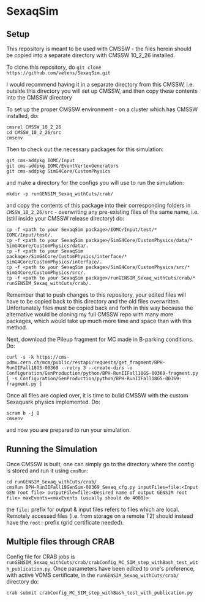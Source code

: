 # SexaqSim
## Setup

This repository is meant to be used with CMSSW - the files herein should be copied into a separate directory with CMSSW 10_2_26 installed.

To clone this repository, do ``git clone https://github.com/vetens/SexaqSim.git``

I would recommend having it in a separate directory from this CMSSW, i.e. outside this directory you will set up CMSSW, and then copy these contents into the CMSSW directory

To set up the proper CMSSW environment - on a cluster which has CMSSW
installed, do:

```
cmsrel CMSSW_10_2_26
cd CMSSW_10_2_26/src
cmsenv
```

Then to check out the necessary packages for this simulation:

```
git cms-addpkg IOMC/Input
git cms-addpkg IOMC/EventVertexGenerators
git cms-addpkg SimG4Core/CustomPhysics
```
and make a directory for the configs you will use to run the simulation:

```
mkdir -p runGENSIM_Sexaq_withCuts/crab/
```

and copy the contents of this package into their corresponding folders in `CMSSW_10_2_26/src` - overwriting any pre-existing files of the same name, i.e. (still inside your CMSSW release directory) do:

```
cp -f <path to your SexaqSim package>/IOMC/Input/test/* IOMC/Input/test/.
cp -f <path to your SexaqSim package>/SimG4Core/CustomPhysics/data/* SimG4Core/CustomPhysics/data/.
cp -f <path to your SexaqSim package>/SimG4Core/CustomPhysics/interface/* SimG4Core/CustomPhysics/interface/.
cp -f <path to your SexaqSim package>/SimG4Core/CustomPhysics/src/* SimG4Core/CustomPhysics/src/.
cp -f <path to your SexaqSim package>/runGENSIM_Sexaq_withCuts/crab/* runGENSIM_Sexaq_withCuts/crab/.
```

Remember that to push changes to this repository, your edited files will have to be copied back to this directory and the old files overwritten. Unfortunately files must be copied back and forth in this way because the alternative would be cloning my full CMSSW repo with many more packages, which would take up much more time and space than with this method.

Next, download the Pileup fragment for MC made in B-parking conditions. Do:

```
curl -s -k https://cms-pdmv.cern.ch/mcm/public/restapi/requests/get_fragment/BPH-RunIIFall18GS-00369 --retry 3 --create-dirs -o Configuration/GenProduction/python/BPH-RunIIFall18GS-00369-fragment.py
[ -s Configuration/GenProduction/python/BPH-RunIIFall18GS-00369-fragment.py ]
```

Once all files are copied over, it is time to build CMSSW with the custom Sexaquark physics implemented. Do:

```
scram b -j 8
cmsenv
```

and now you are prepared to run your simulation.


## Running the Simulation

Once CMSSW is built, one can simply go to the directory where the config is stored and run it using `cmsRun`:

```
cd runGENSIM_Sexaq_withCuts/crab/
cmsRun BPH-RunIIFall18GenSim-00369_Sexaq_cfg.py inputFiles=file:<Input GEN root file> outputFile=file:<Desired name of output GENSIM root file> maxEvents=<maxEvents (usually should do 4000)>
```

the `file:` prefix for output & input files refers to files which are local. Remotely accessed files (i.e. from storage on a remote T2) should instead have the `root:` prefix (grid certificate needed). 


## Multiple files through CRAB

Config file for CRAB jobs is `runGENSIM_Sexaq_withCuts/crab/crabConfig_MC_SIM_step_withBash_test_with_publication.py`. Once parameters have been edited to one's preference, with active VOMS certificate, in the `runGENSIM_Sexaq_withCuts/crab/` directory do:

```
crab submit crabConfig_MC_SIM_step_withBash_test_with_publication.py
```

